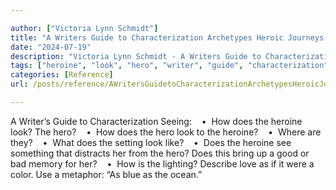 ```yaml
---

author: ["Victoria Lynn Schmidt"]
title: "A Writers Guide to Characterization Archetypes Heroic Journeys and Other Elements of Dynamic Character Development - part0010_split_088.html"
date: "2024-07-19"
description: "Victoria Lynn Schmidt - A Writers Guide to Characterization Archetypes Heroic Journeys and Other Elements of Dynamic Character Development"
tags: ["heroine", "look", "hero", "writer", "guide", "characterization", "seeing", "setting", "like", "see", "something", "distracts", "bring", "good", "bad", "memory", "lighting", "describe", "love", "color", "use", "metaphor", "blue", "ocean"]
categories: [Reference]
url: /posts/reference/AWritersGuidetoCharacterizationArchetypesHeroicJourneysandOtherElementsofDynamicCharacterDevelopment-part0010split088html

---
```



A Writer’s Guide to Characterization
Seeing:
   •  How does the heroine look? The hero?
   •  How does the hero look to the heroine?
   •  Where are they?
   •  What does the setting look like?
   •  Does the heroine see something that distracts her from the hero? Does this bring up a good or bad memory for her?
   •  How is the lighting?
Describe love as if it were a color. Use a metaphor: “As blue as the ocean.”
